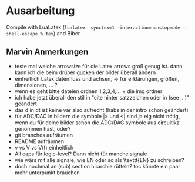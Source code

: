 # Ausarbeitung

Compile with LuaLatex (`lualatex -synctex=1 -interaction=nonstopmode --shell-escape %.tex`) and Biber.

## Marvin Anmerkungen

* teste mal welche arrowsize für die Latex arrows groß genug ist. dann kann ich die beim drüber gucken der bilder überall ändern
* einheitlich Latex datenfluss und achsen, -> für erklärungen, größen, dimensionen, ... ?
* wenn es geht bitte dateien ordnen 1,2,3,4,... + die img ordner
* ich habe jetzt überall den stil in "cite hinter satzzeichen oder in (see ...)" geändert
* das d in dt ist keine var also aufrecht (habs in der intro schon geändert)
* für ADC/DAC in bildern die symbole |> und <| sind ja eig nicht nötig, wenn du für deine bilder schon die ADC/DAC symbole aus circuitikz genommen hast, oder?
* git branches aufräumen
* README aufräumen
* v vs V vs V(t) einheitlich
* All caps für logic-level? Dann nicht für manche signale
* wie wärs mit alle signale, wie EN oder so als \texttt{EN} zu schreiben?
* doch nochmal an (sub) section hirarchie rütteln? toc könnte ein paar mehr unterpunkt brauchen

